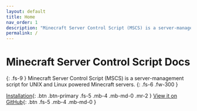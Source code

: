 ```yaml
---
layout: default
title: Home
nav_order: 1
description: "Minecraft Server Control Script (MSCS) is a server-management script for UNIX and Linux powered Minecraft servers."
permalink: /
---
```


# Minecraft Server Control Script Docs
{: .fs-9 }
Minecraft Server Control Script (MSCS) is a server-management script for UNIX and Linux powered Minecraft servers.
{: .fs-6 .fw-300 }

[Installation](/docs/installation){: .btn .btn-primary .fs-5 .mb-4 .mb-md-0 .mr-2 } [View it on GitHub](https://github.com/MinecraftServerControl/mscs){: .btn .fs-5 .mb-4 .mb-md-0 }
